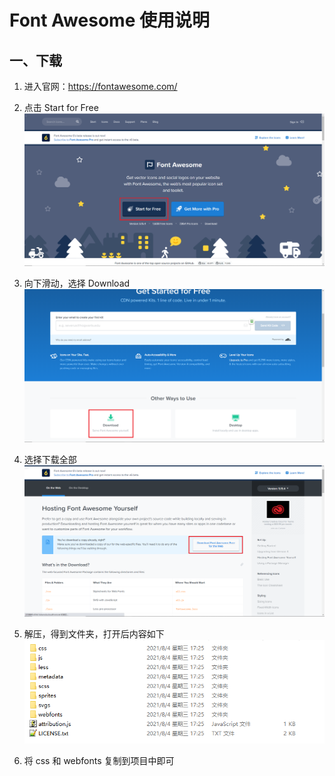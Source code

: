 # Font Awesome 使用说明

## 一、下载

1. 进入官网：https://fontawesome.com/

2. 点击 Start for Free![font-awesome](https://raw.githubusercontent.com/Leven0212/picture-club/main/202108221252990.png)

3. 向下滑动，选择 Download![font-awesome](https://raw.githubusercontent.com/Leven0212/picture-club/main/202108221256055.png)

4. 选择下载全部![download](https://raw.githubusercontent.com/Leven0212/picture-club/main/202108221258619.png)

5. 解压，得到文件夹，打开后内容如下![image-20210822130118829](https://raw.githubusercontent.com/Leven0212/picture-club/main/202108221301520.png)

6. 将 css 和 webfonts 复制到项目中即可